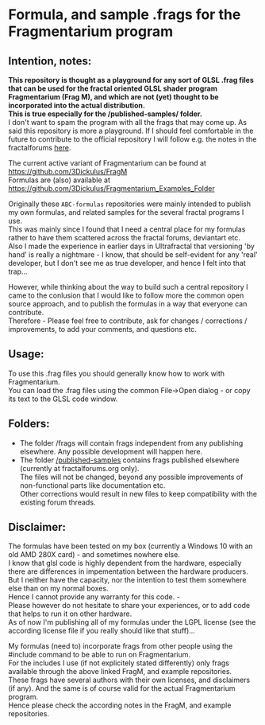 # Formula, and sample .frags for the Fragmentarium program

## Intention, notes:
**This repository is thought as a playground for any sort of GLSL .frag files that can be used for the fractal oriented GLSL shader program Fragmentarium (Frag M), and which are not (yet) thought to be incorporated into the actual distribution.    
This is true especially for the /published-samples/ folder.**    
I don't want to spam the program with all the frags that may come up. As said this repository is more a playground.
If I should feel comfortable in the future to contribute to the official repository I will follow e.g. the notes in the fractalforums [here](https://fractalforums.org/fragmentarium/17/how-to-enable-a-contribution-folder-in-the-fragmentarium-examples-repo/3488).

The current active variant of Fragmentarium can be found at https://github.com/3Dickulus/FragM   
Formulas are (also) available at https://github.com/3Dickulus/Fragmentarium_Examples_Folder   

Originally these `ABC-formulas` repositories were mainly intended to publish my own formulas, and related samples for the several fractal programs I use.   
This was mainly since I found that I need a central place for my formulas rather to have them scattered across the fractal forums, deviantart etc.   
Also I made the experience in earlier days in Ultrafractal that versioning 'by hand' is really a nightmare - I know, that should be self-evident for any 'real' developer, but I don't see me as true developer, and hence I felt into that trap...   

However, while thinking about the way to build such a central repository I came to the conlusion that I would like to follow more the common open source approach, and to publish the formulas in a way that everyone can contribute.   
Therefore - Please feel free to contribute, ask for changes / corrections / improvements, to add your comments, and questions etc.   

## Usage:
To use this .frag files you should generally know how to work with Fragmentarium.   
You can load the .frag files using the common File\-\>Open dialog - or copy its text to the GLSL code window.   

## Folders:
- The folder /frags will contain frags independent from any publishing elsewhere. Any possible development will happen here.  
- The folder [/published-samples](published-samples/) contains frags published elsewhere (currently at fractalforums.org only).    
  The files will not be changed, beyond any possible improvements of non-functional parts like documentation etc.   
  Other corrections would result in new files to keep compatibility with the existing forum threads.   
  
## Disclaimer:
The formulas have been tested on my box (currently a Windows 10 with an old AMD 280X card) - and sometimes nowhere else.   
I know that glsl code is highly dependent from the hardware, especially there are differences in impementation between the hardware producers.   
But I neither have the capacity, nor the intention to test them somewhere else than on my normal boxes.   
Hence I cannot provide any warranty for this code. -    
Please however do not hesitate to share your experiences, or to add code that helps to run it on other hardware.   
As of now I'm publishing all of my formulas under the LGPL license (see the according license file if you really should like that stuff)...   

My formulas (need to) incorporate frags from other people using the \#include command to be able to run on Fragmentarium.   
For the includes I use (if not explicitely stated differently) only frags available through the above linked FragM, and example repositories.    
These frags have several authors with their own licenses, and disclaimers (if any). And the same is of course valid for the actual Fragmentarium program.   
Hence please check the according notes in the FragM, and example repositories.
